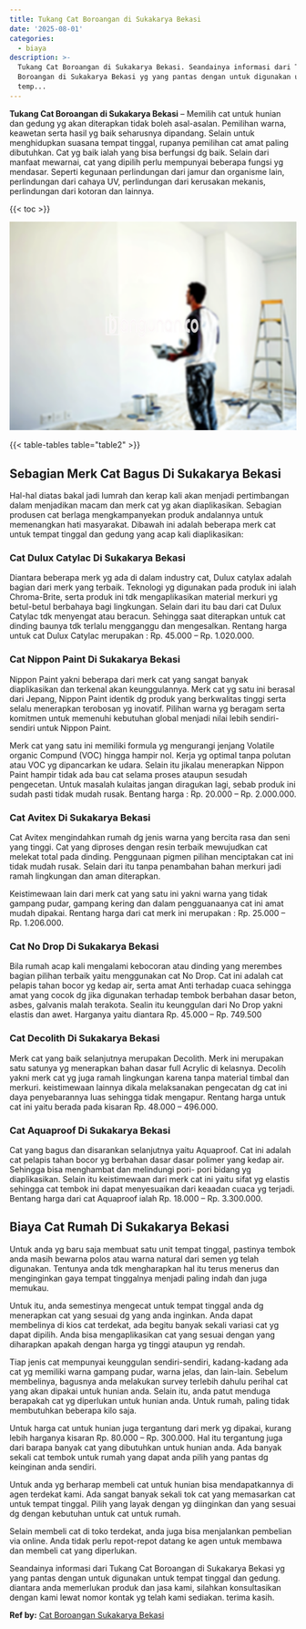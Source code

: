 ```yaml
---
title: Tukang Cat Boroangan di Sukakarya Bekasi
date: '2025-08-01'
categories:
  - biaya
description: >-
  Tukang Cat Boroangan di Sukakarya Bekasi. Seandainya informasi dari Tukang Cat
  Boroangan di Sukakarya Bekasi yg yang pantas dengan untuk digunakan untuk
  temp...
---
```


**Tukang Cat Boroangan di Sukakarya Bekasi** – Memilih cat untuk hunian dan gedung yg akan diterapkan tidak boleh asal-asalan. Pemilihan warna, keawetan serta hasil yg baik seharusnya dipandang. Selain untuk menghidupkan suasana tempat tinggal, rupanya pemilihan cat amat paling dibutuhkan. Cat yg baik ialah yang bisa berfungsi dg baik. Selain dari manfaat mewarnai, cat yang dipilih perlu mempunyai beberapa fungsi yg mendasar. Seperti kegunaan perlindungan dari jamur dan organisme lain, perlindungan dari cahaya UV, perlindungan dari kerusakan mekanis, perlindungan dari kotoran dan lainnya.

{{< toc >}}

![Tukang Cat Boroangan di Sukakarya Bekasi](/images/jasa-cat-murah21.png)

{{< table-tables table="table2" >}}

## Sebagian Merk Cat Bagus Di Sukakarya Bekasi

Hal-hal diatas bakal jadi lumrah dan kerap kali akan menjadi pertimbangan dalam menjadikan macam dan merk cat yg akan diaplikasikan. Sebagian produsen cat berlaga mengkampanyekan produk andalannya untuk memenangkan hati masyarakat. Dibawah ini adalah beberapa merk cat untuk tempat tinggal dan gedung yang acap kali diaplikasikan:

### Cat Dulux Catylac Di Sukakarya Bekasi

Diantara beberapa merk yg ada di dalam industry cat, Dulux catylax adalah bagian dari merk yang terbaik. Teknologi yg digunakan pada produk ini ialah Chroma-Brite, serta produk ini tdk mengaplikasikan material merkuri yg betul-betul berbahaya bagi lingkungan. Selain dari itu bau dari cat Dulux Catylac tdk menyengat atau beracun. Sehingga saat diterapkan untuk cat dinding baunya tdk terlalu mengganggu dan mengesalkan. Rentang harga untuk cat Dulux Catylac merupakan : Rp. 45.000 – Rp. 1.020.000.

### Cat Nippon Paint Di Sukakarya Bekasi

Nippon Paint yakni beberapa dari merk cat yang sangat banyak diaplikasikan dan terkenal akan keunggulannya. Merk cat yg satu ini berasal dari Jepang, Nippon Paint identik dg produk yang berkwalitas tinggi serta selalu menerapkan terobosan yg inovatif. Pilihan warna yg beragam serta komitmen untuk memenuhi kebutuhan global menjadi nilai lebih sendiri-sendiri untuk Nippon Paint.

Merk cat yang satu ini memiliki formula yg mengurangi jenjang Volatile organic Compund (VOC) hingga hampir nol. Kerja yg optimal tanpa polutan atau VOC yg dipancarkan ke udara. Selain itu jikalau menerapkan Nippon Paint hampir tidak ada bau cat selama proses ataupun sesudah pengecetan. Untuk masalah kulaitas jangan diragukan lagi, sebab produk ini sudah pasti tidak mudah rusak. Bentang harga : Rp. 20.000 – Rp. 2.000.000.

### Cat Avitex Di Sukakarya Bekasi

Cat Avitex mengindahkan rumah dg jenis warna yang bercita rasa dan seni yang tinggi. Cat yang diproses dengan resin terbaik mewujudkan cat melekat total pada dinding. Penggunaan pigmen pilihan menciptakan cat ini tidak mudah rusak. Selain dari itu tanpa penambahan bahan merkuri jadi ramah lingkungan dan aman diterapkan.

Keistimewaan lain dari merk cat yang satu ini yakni warna yang tidak gampang pudar, gampang kering dan dalam pengguanaanya cat ini amat mudah dipakai. Rentang harga dari cat merk ini merupakan : Rp. 25.000 – Rp. 1.206.000.

### Cat No Drop Di Sukakarya Bekasi

Bila rumah acap kali mengalami kebocoran atau dinding yang merembes bagian pilihan terbaik yaitu menggunakan cat No Drop. Cat ini adalah cat pelapis tahan bocor yg kedap air, serta amat Anti terhadap cuaca sehingga amat yang cocok dg jika digunakan terhadap tembok berbahan dasar beton, asbes, galvanis malah terakota. Sealin itu keunggulan dari No Drop yakni elastis dan awet. Harganya yaitu diantara Rp. 45.000 – Rp. 749.500

### Cat Decolith Di Sukakarya Bekasi

Merk cat yang baik selanjutnya merupakan Decolith. Merk ini merupakan satu satunya yg menerapkan bahan dasar full Acrylic di kelasnya. Decolih yakni merk cat yg juga ramah lingkungan karena tanpa material timbal dan merkuri. keistimewaan lainnya dikala melaksanakan pengecatan dg cat ini daya penyebarannya luas sehingga tidak mengapur. Rentang harga untuk cat ini yaitu berada pada kisaran Rp. 48.000 – 496.000.

### Cat Aquaproof Di Sukakarya Bekasi

Cat yang bagus dan disarankan selanjutnya yaitu Aquaproof. Cat ini adalah cat pelapis tahan bocor yg berbahan dasar dasar polimer yang kedap air. Sehingga bisa menghambat dan melindungi pori- pori bidang yg diaplikasikan. Selain itu keistimewaan dari merk cat ini yaitu sifat yg elastis sehingga cat tembok ini dapat menyesuaikan dari keaadan cuaca yg terjadi. Bentang harga dari cat Aquaproof ialah Rp. 18.000 – Rp. 3.300.000.

## Biaya Cat Rumah Di Sukakarya Bekasi

Untuk anda yg baru saja membuat satu unit tempat tinggal, pastinya tembok anda masih bewarna polos atau warna natural dari semen yg telah digunakan. Tentunya anda tdk mengharapkan hal itu terus menerus dan menginginkan gaya tempat tinggalnya menjadi paling indah dan juga memukau.

Untuk itu, anda semestinya mengecat untuk tempat tinggal anda dg menerapkan cat yang sesuai dg yang anda inginkan. Anda dapat membelinya di kios cat terdekat, ada begitu banyak sekali variasi cat yg dapat dipilih. Anda bisa mengaplikasikan cat yang sesuai dengan yang diharapkan apakah dengan harga yg tinggi ataupun yg rendah.

Tiap jenis cat mempunyai keunggulan sendiri-sendiri, kadang-kadang ada cat yg memiliki warna gampang pudar, warna jelas, dan lain-lain. Sebelum membelinya, bagusnya anda melakukan survey terlebih dahulu perihal cat yang akan dipakai untuk hunian anda. Selain itu, anda patut menduga berapakah cat yg diperlukan untuk hunian anda. Untuk rumah, paling tidak membutuhkan beberapa kilo saja.

Untuk harga cat untuk hunian juga tergantung dari merk yg dipakai, kurang lebih harganya kisaran Rp. 80.000 – Rp. 300.000. Hal itu tergantung juga dari barapa banyak cat yang dibutuhkan untuk hunian anda. Ada banyak sekali cat tembok untuk rumah yang dapat anda pilih yang pantas dg keinginan anda sendiri.

Untuk anda yg berharap membeli cat untuk hunian bisa mendapatkannya di agen terdekat kami. Ada sangat banyak sekali tok cat yang memasarkan cat untuk tempat tinggal. Pilih yang layak dengan yg diinginkan dan yang sesuai dg dengan kebutuhan untuk cat untuk rumah.

Selain membeli cat di toko terdekat, anda juga bisa menjalankan pembelian via online. Anda tidak perlu repot-repot datang ke agen untuk membawa dan membeli cat yang diperlukan.

Seandainya informasi dari Tukang Cat Boroangan di Sukakarya Bekasi yg yang pantas dengan untuk digunakan untuk tempat tinggal dan gedung. diantara anda memerlukan produk dan jasa kami, silahkan konsultasikan dengan kami lewat nomor kontak yg telah kami sediakan. terima kasih.

**Ref by:** [Cat Boroangan Sukakarya Bekasi](https://id.wikipedia.org/wiki/Cat)
